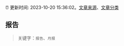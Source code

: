 :alarm_clock: 更新时间: 2023-10-20 15:36:02。[文章来源](/README.md)、[文章分类](/TAGS.md)

## 报告


> 关键字：`报告`、`月报`




